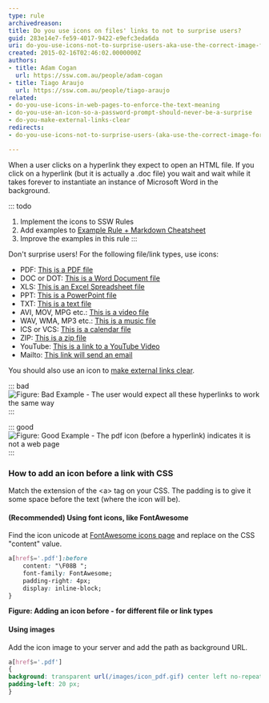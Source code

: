 ```yaml
---
type: rule
archivedreason: 
title: Do you use icons on files' links to not to surprise users?
guid: 283e14e7-fe59-4017-9422-e9efc3eda6da
uri: do-you-use-icons-not-to-surprise-users-aka-use-the-correct-image-for-files
created: 2015-02-16T02:46:02.0000000Z
authors:
- title: Adam Cogan
  url: https://ssw.com.au/people/adam-cogan
- title: Tiago Araujo
  url: https://ssw.com.au/people/tiago-araujo
related:
- do-you-use-icons-in-web-pages-to-enforce-the-text-meaning
- do-you-use-an-icon-so-a-password-prompt-should-never-be-a-surprise
- do-you-make-external-links-clear
redirects:
- do-you-use-icons-not-to-surprise-users-(aka-use-the-correct-image-for-files)

---
```


When a user clicks on a hyperlink they expect to open an HTML file. If you click on a hyperlink (but it is actually a .doc file) you wait and wait while it takes forever to instantiate an instance of Microsoft Word in the background.

<!--endintro-->

::: todo
1. Implement the icons to SSW Rules 
2. Add examples to [Example Rule + Markdown Cheatsheet](https://www.ssw.com.au/rules/rule)
3. Improve the examples in this rule
:::

Don't surprise users! For the following file/link types, use icons:

- PDF: [This is a PDF file](https://github.com/SSWConsulting/SSW.Rules.Content/raw/main/rules/do-you-use-icons-not-to-surprise-users-aka-use-the-correct-image-for-files/Sample-PDF.pdf)
- DOC or DOT: [This is a Word Document file](https://github.com/SSWConsulting/SSW.Rules.Content/raw/main/rules/do-you-use-icons-not-to-surprise-users-aka-use-the-correct-image-for-files/Sample-DOC.docx)
- XLS: [This is an Excel Spreadsheet file](https://github.com/SSWConsulting/SSW.Rules.Content/raw/main/rules/do-you-use-icons-not-to-surprise-users-aka-use-the-correct-image-for-files/Sample-XLS.xlsx)
- PPT: [This is a PowerPoint file](https://github.com/SSWConsulting/SSW.Rules.Content/raw/main/rules/do-you-use-icons-not-to-surprise-users-aka-use-the-correct-image-for-files/Sample-PPT.pptx)
- TXT: [This is a text file](https://github.com/SSWConsulting/SSW.Rules.Content/raw/main/rules/do-you-use-icons-not-to-surprise-users-aka-use-the-correct-image-for-files/Sample-TXT.txt)
- AVI, MOV, MPG etc.: [This is a video file](https://github.com/SSWConsulting/SSW.Rules.Content/raw/main/rules/do-you-use-icons-not-to-surprise-users-aka-use-the-correct-image-for-files/sample-VIDEO.mp4)
- WAV, WMA, MP3 etc.: [This is a music file](https://github.com/SSWConsulting/SSW.Rules.Content/raw/main/rules/do-you-use-icons-not-to-surprise-users-aka-use-the-correct-image-for-files/sample-MP3.mp3)
- ICS or VCS: [This is a calendar file](https://github.com/SSWConsulting/SSW.Rules.Content/raw/main/rules/do-you-use-icons-not-to-surprise-users-aka-use-the-correct-image-for-files/Sample-ICS.ics)
- ZIP: [This is a zip file](https://github.com/SSWConsulting/SSW.Rules.Content/raw/main/rules/do-you-use-icons-not-to-surprise-users-aka-use-the-correct-image-for-files/Sample-ZIP.zip)
- YouTube: [This is a link to a YouTube Video](https://www.youtube.com/watch?v=gp_F43lx6iM)
- Mailto: [This link will send an email](mailto:someone@example.com)

You should also use an icon to [make external links clear](/do-you-make-external-links-clear).

::: bad  
![Figure: Bad Example - The user would expect all these hyperlinks to work the same way](../../assets/IconImageBad.gif)  
:::

::: good  
![Figure: Good Example - The pdf icon (before a hyperlink) indicates it is not a web page](../../assets/IconImageGood.gif)  
:::

### How to add an icon before a link with CSS

Match the extension of the &lt;a&gt; tag on your CSS. The padding is to give it some space before the text (where the icon will be).

#### (Recommended) Using font icons, like FontAwesome

Find the icon unicode at [FontAwesome icons page](https://fontawesome.com/icons) and replace on the CSS "content" value.

```css
a[href$='.pdf']:before
    content: "\F08B ";
    font-family: FontAwesome;
    padding-right: 4px;
    display: inline-block;
}
```
**Figure: Adding an icon before - for different file or link types**

#### Using images

Add the icon image to your server and add the path as background URL.

```css
a[href$='.pdf'] 
{ 
background: transparent url(/images/icon_pdf.gif) center left no-repeat; 
padding-left: 20 px; 
}
```
